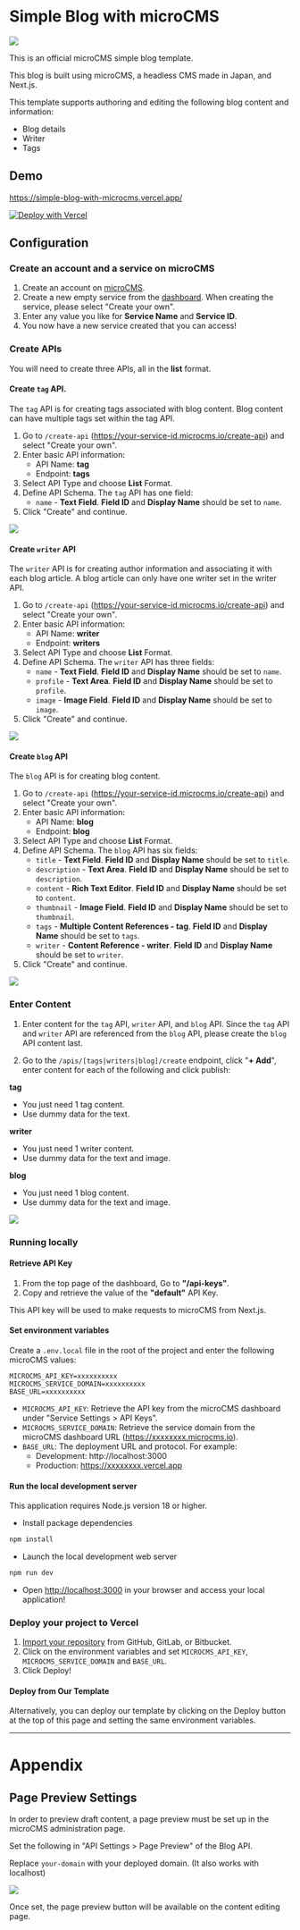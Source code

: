 # Simple Blog with microCMS

![](public/cover.png)

This is an official microCMS simple blog template.

This blog is built using microCMS, a headless CMS made in Japan, and Next.js.

This template supports authoring and editing the following blog content and information:

- Blog details
- Writer
- Tags

## Demo

https://simple-blog-with-microcms.vercel.app/

[![Deploy with Vercel](https://vercel.com/button)](https://vercel.com/new/clone?demo-description=This%20is%20a%20microCMS%20official%20simple%20blog%20template.&demo-image=https://github.com/microcmsio/simple-blog-with-microcms/blob/main/public/cover.png?raw=true&demo-title=Simple%20Blog%20with%20microCMS&demo-url=https://simple-blog-with-microcms.vercel.app/&from=templates&project-name=Simple%20Blog%20with%20microCMS&repository-name=simple-blog-with-microcms&repository-url=https://github.com/microcmsio/simple-blog-with-microcms&env=MICROCMS_API_KEY,MICROCMS_SERVICE_DOMAIN,BASE_URL)

## Configuration

### Create an account and a service on microCMS

1. Create an account on [microCMS](https://app.microcms.io/signup).
2. Create a new empty service from the [dashboard](https://app.microcms.io/create-service). When creating the service, please select "Create your own".
3. Enter any value you like for **Service Name** and **Service ID**.
4. You now have a new service created that you can access!

### Create APIs

You will need to create three APIs, all in the **list** format.

#### **Create `tag` API.**

The `tag` API is for creating tags associated with blog content. Blog content can have multiple tags set within the tag API.

1. Go to `/create-api` (https://your-service-id.microcms.io/create-api) and select "Create your own".
2. Enter basic API information:
   - API Name: **tag**
   - Endpoint: **tags**
3. Select API Type and choose **List** Format.
4. Define API Schema. The `tag` API has one field:
   - `name` - **Text Field**. **Field ID** and **Display Name** should be set to `name`.
5. Click "Create" and continue.

![](public/tag.png)

#### **Create `writer` API**

The `writer` API is for creating author information and associating it with each blog article. A blog article can only have one writer set in the writer API.

1. Go to `/create-api` (https://your-service-id.microcms.io/create-api) and select "Create your own".
2. Enter basic API information:
   - API Name: **writer**
   - Endpoint: **writers**
3. Select API Type and choose **List** Format.
4. Define API Schema. The `writer` API has three fields:
   - `name` - **Text Field**. **Field ID** and **Display Name** should be set to `name`.
   - `profile` - **Text Area**. **Field ID** and **Display Name** should be set to `profile`.
   - `image` - **Image Field**. **Field ID** and **Display Name** should be set to `image`.
5. Click "Create" and continue.

![](public/writer.png)

#### **Create `blog` API**

The `blog` API is for creating blog content.

1. Go to `/create-api` (https://your-service-id.microcms.io/create-api) and select "Create your own".
2. Enter basic API information:
   - API Name: **blog**
   - Endpoint: **blog**
3. Select API Type and choose **List** Format.
4. Define API Schema. The `blog` API has six fields:
   - `title` - **Text Field**. **Field ID** and **Display Name** should be set to `title`.
   - `description` - **Text Area**. **Field ID** and **Display Name** should be set to `description`.
   - `content` - **Rich Text Editor**. **Field ID** and **Display Name** should be set to `content`.
   - `thumbnail` - **Image Field**. **Field ID** and **Display Name** should be set to `thumbnail`.
   - `tags` - **Multiple Content References - tag**. **Field ID** and **Display Name** should be set to `tags`.
   - `writer` - **Content Reference - writer**. **Field ID** and **Display Name** should be set to `writer`.
5. Click "Create" and continue.

![](public/blog.png)

### Enter Content

1. Enter content for the `tag` API, `writer` API, and `blog` API. Since the `tag` API and `writer` API are referenced from the `blog` API, please create the `blog` API content last.

2. Go to the `/apis/[tags|writers|blog]/create` endpoint, click "**+ Add**", enter content for each of the following and click publish:

**tag**

- You just need 1 tag content.
- Use dummy data for the text.

**writer**

- You just need 1 writer content.
- Use dummy data for the text and image.

**blog**

- You just need 1 blog content.
- Use dummy data for the text and image.

![](public/publish.png)

### Running locally

#### **Retrieve API Key**

1. From the top page of the dashboard, Go to **"/api-keys"**.
2. Copy and retrieve the value of the **"default"** API Key.

This API key will be used to make requests to microCMS from Next.js.

#### **Set environment variables**

Create a `.env.local` file in the root of the project and enter the following microCMS values:

```
MICROCMS_API_KEY=xxxxxxxxxx
MICROCMS_SERVICE_DOMAIN=xxxxxxxxxx
BASE_URL=xxxxxxxxxx
```

- `MICROCMS_API_KEY`: Retrieve the API key from the microCMS dashboard under "Service Settings > API Keys".
- `MICROCMS_SERVICE_DOMAIN`: Retrieve the service domain from the microCMS dashboard URL (https://xxxxxxxx.microcms.io).
- `BASE_URL`: The deployment URL and protocol. For example:
  - Development: http://localhost:3000
  - Production: https://xxxxxxxx.vercel.app

#### **Run the local development server**

This application requires Node.js version 18 or higher.

- Install package dependencies

```bash
npm install
```

- Launch the local development web server

```bash
npm run dev
```

- Open [http://localhost:3000](http://localhost:3000) in your browser and access your local application!

### Deploy your project to Vercel

1. [Import your repository](https://vercel.com/docs/getting-started-with-vercel/import) from GitHub, GitLab, or Bitbucket.
2. Click on the environment variables and set `MICROCMS_API_KEY`, `MICROCMS_SERVICE_DOMAIN` and `BASE_URL`.
3. Click Deploy!

#### **Deploy from Our Template**

Alternatively, you can deploy our template by clicking on the Deploy button at the top of this page and setting the same environment variables.

---

# Appendix

## Page Preview Settings

In order to preview draft content, a page preview must be set up in the microCMS administration page.

Set the following in "API Settings > Page Preview" of the Blog API.

Replace `your-domain` with your deployed domain. (It also works with localhost)

![](public/page-preview-settings.png)

Once set, the page preview button will be available on the content editing page.
